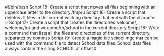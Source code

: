 #!/bin/bash
Script 15- Create a script that moves all files beginning with an uppercase letter to the directory /tmp/u
Script 16- Create a script that deletes all files in the current working directory that end with the character ~
Script 17- Create a script that creates the directories welcome/, welcome/to/ and welcome/to/school in the current directory
Script 18- Write a command that lists all the files and directories of the current directory, separated by commas
Script 19- Create a magic file school.mgc that can be used with the command file to detect School data files. School data files always contain the string SCHOOL at offset 0
